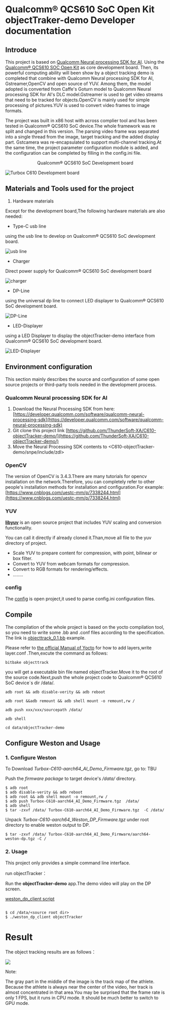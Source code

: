 # Qualcomm® QCS610 SoC Open Kit objectTraker-demo Developer documentation

## Introduce

This project is based on [Qualcomm Neural processing SDK for AI]("https://developer.qualcomm.com/software/qualcomm-neural-processing-sdk"). Using the [Qualcomm® QCS610 SOC Open Kit](https://developer.qualcomm.com/software/qualcomm-neural-processing-sdk) as core development board. Then, its powerful computing ability will been show by a object tracking demo is completed that combine with Qualcomm Neural processing SDK for AI, Gstreamer,OpenCV and open source of YUV. Among them, the model adopted is converted from Caffe's Goturn model to Qualcomm Neural processing SDK for AI's DLC model.Gstreamer is used to get video streams that need to be tracked for objects.OpenCV is mainly used for simple processing of pictures.YUV is used to convert video frames to image formats.

The project was built in x86 host with across complier tool and has been tested in Qualcomm® QCS610 SoC device.The whole framework was re split and changed in this version. The parsing video frame was separated into a single thread from the image, target tracking and the added display part. Gstcamera was re-encapsulated to support multi-channel tracking.At the same time, the project parameter configuration module is added, and the configuration can be completed by filling in the config.ini file.

<center>Qualcomm® QCS610 SoC Development board</center>

![Turbox C610  Development board](./res/QCS610.png)

## Materials and Tools used for the project

1. Hardware materials

Except for the development board,The following hardware materials are also needed:

* Type-C usb line

using the usb line to develop on Qualcomm® QCS610 SoC development board.

![usb line](./res/usb.png )

* Charger

Direct power supply for Qualcomm® QCS610 SoC development board

![charger](./res/charger.jpg )

* DP-Line

using the universal dp line to connect LED displayer to  Qualcomm® QCS610 SoC development board.

![DP-Line](./res/dpline.jpg)

* LED-Displayer

using a LED Displayer to display the objectTracker-demo interface from Qualcomm® QCS610 SoC development board.

![LED-Displayer](./res/LED-Displayer.png)

## Environment configuration

This section mainly describes the source and configuration of some open source projects or third-party tools needed in the development process.

### Qualcomm Neural processing SDK for AI

1. Download the Neural Processing SDK from here:
   [https://developer.qualcomm.com/software/qualcomm-neural-processing-sdk](https://developer.qualcomm.com/software/qualcomm-neural-processing-sdk)
2. Git clone this project link [https://github.com/ThunderSoft-XA/C610-objectTracker-demo/](https://github.com/ThunderSoft-XA/C610-objectTracker-demo/)
3. Move the Neural Processing SDK contents to <C610-objectTracker-demo/snpe/include/zdl>

### OpenCV

The version of OpenCV is 3.4.3.There are many tutorials for opencv installation on the network.Therefore, you can completely refer to other people's installation methods for installation and configuration.For example:[https://www.cnblogs.com/uestc-mm/p/7338244.html](https://www.cnblogs.com/uestc-mm/p/7338244.html)

### YUV

[**libyuv**](https://github.com/lemenkov/libyuv) is an open source project that includes YUV scaling and conversion functionality.

You can call it directly if already cloned it.Than,move all file to the yuv directory of project.

* Scale YUV to prepare content for compression, with point, bilinear or box filter.
* Convert to YUV from webcam formats for compression.
* Convert to RGB formats for rendering/effects.
* ........

### config

The [config](https://github.com/ndevilla/iniparser) is open project,it used to parse config.ini configuration files.

## Compile

The compilation of the whole project is based on the yocto compilation tool, so you need to write some .bb and .conf files according to the specification. The link is [objecttrack_0.1.bb](https://github.com/ThunderSoft-XA/C610-objectTracker-demo/blob/master/C610-objectTracker-demo/objecttrack_0.1.bb) example.

Please refer to [the official Manual of Yocto](https://www.yoctoproject.org) for how to add layers,write layer.conf .Then,excute the command as follows:

```
bitbake objecttrack
```

you will get a  executable bin file named objectTracker.Move it to the root of the source code.Next,push the whole project code to Qualcomm® QCS610 SoC device`s dir /data/.

```
adb root && adb disable-verity && adb reboot

adb root &&adb remount && adb shell mount -o remount,rw /

adb push xxx/xxx/sourcepath /data/

adb shell

cd data/objectTracker-demo
```

## Configure Weston and Usage

### 1. Configure Weston

To Download *Turbox-C610-aarch64_AI_Demo_Firmware.tgz*, go to: TBU

Push the *firmware package* to target device's */data/* directory.

```
$ adb root
$ adb disable-verity && adb reboot
$ adb root && adb shell mount -o remount,rw /
$ adb push Turbox-C610-aarch64_AI_Demo_Firmware.tgz  /data/
$ adb shell
$ tar -zxvf /data/ Turbox-C610-aarch64_AI_Demo_Firmware.tgz  -C /data/
```

Unpack *Turbox-C610-aarch64_Weston_DP_Firmware.tgz* under root directory to enable weston output to DP.

```
$ tar -zxvf /data/ Turbox-C610-aarch64_AI_Demo_Firmware/aarch64-weston-dp.tgz -C /
```

### 2. Usage

This project only provides a simple command line interface.

run objectTracker：

Run the **objectTracker-demo** app.The demo video will play on the DP screen.

[weston_dp_client script](https://github.com/ThunderSoft-XA/C610-objectTracher-demo2.0/blob/master/objectTracker-2.0/weston_dp_client)

```

$ cd /data/<source root dir>
$ ./weston_dp_client objectTracker
```

# Result

The object tracking results are as follows：

![](./res/track.png)

Note:

The gray part in the middle of the image is the track map of the athlete. Because the athlete is always near the center of the video, her track is almost concentrated in that area.You may be surprised that the frame rate is only 1 FPS, but it runs in CPU mode. It should be much better to switch to GPU mode.
